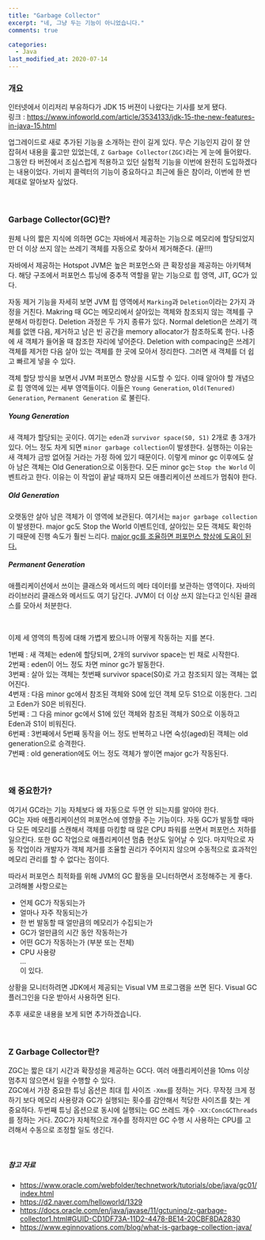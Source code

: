 ```yaml
---
title: "Garbage Collector"
excerpt: "네, 그냥 두는 기능이 아니었습니다."
comments: true

categories:
  - Java
last_modified_at: 2020-07-14
---
```

### 개요
인터넷에서 이리저리 부유하다가 JDK 15 버젼이 나왔다는 기사를 보게 됐다.   
링크 : <https://www.infoworld.com/article/3534133/jdk-15-the-new-features-in-java-15.html>   

업그레이드로 새로 추가된 기능을 소개하는 란이 길게 있다.
무슨 기능인지 감이 잘 안 잡혀서 내용을 훑고만 있었는데, `Z Garbage Collector(ZGC)`라는 게 눈에 들어왔다.
그동안 타 버전에서 조심스럽게 적용하고 있던 실험적 기능을 이번에 완전히 도입하겠다는 내용이었다.
가비지 콜렉터의 기능이 중요하다고 최근에 들은 참이라, 이번에 한 번 제대로 알아보자 싶었다.

<br>

### Garbage Collector(GC)란?
원체 나의 짧은 지식에 의하면 GC는 자바에서 제공하는 기능으로 메모리에 할당되었지만 더 이상 쓰지 않는 쓰레기 객체를 자동으로 찾아서 제거해준다. (끝!!!)

자바에서 제공하는 Hotspot JVM은 높은 퍼포먼스와 큰 확장성을 제공하는 아키텍쳐다. 해당 구조에서 퍼포먼스 튜닝에 중추적 역할을 맡는 기능으로 힙 영역, JIT, GC가 있다.

자동 제거 기능을 자세히 보면 JVM 힙 영역에서 `Marking`과 `Deletion`이라는 2가지 과정을 거친다.
Makring 때 GC는 메모리에서 살아있는 객체와 참조되지 않는 객체를 구분해서 마킹한다.
Deletion 과정은 두 가지 종류가 있다.
Normal deletion은 쓰레기 객체를 없앤 다음, 제거하고 남은 빈 공간을 memory allocator가 참조하도록 한다. 나중에 새 객체가 들어올 때 참조한 자리에 넣어준다.
Deletion with compacing은 쓰레기 객체를 제거한 다음 살아 있는 객체를 한 곳에 모아서 정리한다. 그러면 새 객체를 더 쉽고 빠르게 넣을 수 있다.

객체 할당 방식을 보면서 JVM 퍼포먼스 향상을 시도할 수 있다. 이때 알아야 할 개념으로 힙 영역에 있는 세부 영역들이다. 이들은 `Young Generation`, `Old(Tenured) Generation`, `Permanent Generation` 로 불린다.

##### Young Generation
새 객체가 할당되는 곳이다. 여기는 `eden`과 `survivor space(S0, S1)` 2개로 총 3개가 있다.
어느 정도 차게 되면 `minor garbage collection`이 발생한다. 실행하는 이유는 새 객체가 금방 없어질 거라는 가정 하에 있기 때문이다. 이렇게 minor gc 이후에도 살아 남은 객체는 Old Generation으로 이동한다.
모든 minor gc는 `Stop the World` 이벤트라고 한다. 이유는 이 작업이 끝날 때까지 모든 애플리케이션 쓰레드가 멈춰야 한다.

##### Old Generation
오랫동안 살아 남은 객체가 이 영역에 보관된다. 여기서는 `major garbage collection`이 발생한다. major gc도 Stop the World 이벤트인데, 살아있는 모든 객체도 확인하기 때문에 진행 속도가 훨씬 느리다. <u>major gc를 조율하면 퍼포먼스 향상에 도움이 된다.</u>

##### Permanent Generation
애플리케이션에서 쓰이는 클래스와 메서드의 메타 데이터를 보관하는 영역이다. 자바의 라이브러리 클래스와 메서드도 여기 담긴다. JVM이 더 이상 쓰지 않는다고 인식된 클래스를 모아서 처분한다.

<br>

이제 세 영역의 특징에 대해 가볍게 봤으니까 어떻게 작동하는 지를 본다.

1번째 : 새 객체는 eden에 할당되며, 2개의 survivor space는 빈 채로 시작한다.   
2번째 : eden이 어느 정도 차면 minor gc가 발동한다.   
3번째 : 살아 있는 객체는 첫번째 survivor space(S0)로 가고 참조되지 않는 객체는 없어진다.   
4번재 : 다음 minor gc에서 참조된 객체와 S0에 있던 객체 모두 S1으로 이동한다. 그리고 Eden가 S0은 비워진다.   
5번째 : 그 다음 minor gc에서 S1에 있던 객체와 참조된 객체가 S0으로 이동하고 Eden과 S1이 비워진다.   
6번째 : 3번째에서 5번째 동작을 어느 정도 반복하고 나면 숙성(aged)된 객체는 old generation으로 승격한다.   
7번째 : old generation에도 어느 정도 객체가 쌓이면 major gc가 작동된다.

<br>

### 왜 중요한가?
여기서 GC라는 기능 자체보다 왜 자동으로 두면 안 되는지를 알아야 한다.   
GC는 자바 애플리케이션의 퍼포먼스에 영향을 주는 기능이다. 자동 GC가 발동할 때마다 모든 메모리를 스캔해서 객체를 마킹할 때 많은 CPU 파워를 쓰면서 퍼포먼스 저하를 일으킨다. 또한 GC 작업으로 애플리케이션 멈춤 현상도 일어날 수 있다. 마지막으로 자동 작업이라 개발자가 객체 제거를 조율할 권리가 주어지지 않으며 수동적으로 효과적인 메모리 관리를 할 수 없다는 점이다.

따라서 퍼포먼스 최적화를 위해 JVM의 GC 활동을 모니터하면서 조정해주는 게 좋다. 고려해볼 사항으로는
+ 언제 GC가 작동되는가
+ 얼마나 자주 작동되는가
+ 한 번 발동할 때 얼만큼의 메모리가 수집되는가
+ GC가 얼만큼의 시간 동안 작동하는가
+ 어떤 GC가 작동하는가 (부분 또는 전체)
+ CPU 사용량   
...   
이 있다.

상황을 모니터하려면 JDK에서 제공되는 Visual VM 프로그램을 쓰면 된다. Visual GC 플러그인을 다운 받아서 사용하면 된다.

추후 새로운 내용을 보게 되면 추가하겠습니다.

<br>

### Z Garbage Collector란?
ZGC는 짧은 대기 시간과 확장성을 제공하는 GC다. 여러 애플리케이션을 10ms 이상 멈추지 않으면서 일을 수행할 수 있다.   
ZGC에서 가장 중요한 튜닝 옵션은 최대 힙 사이즈 `-Xmx`를 정하는 거다. 무작정 크게 정하기 보다 메모리 사용량과 GC가 실행되는 횟수를 감안해서 적당한 사이즈를 찾는 게 중요하다.
두번째 튜닝 옵션으로 동시에 실행되는 GC 쓰레드 개수 `-XX:ConcGCThreads`를 정하는 거다. ZGC가 자체적으로 개수를 정하지만 GC 수행 시 사용하는 CPU를 고려해서 수동으로 조정할 일도 생긴다.

<br>

##### 참고 자료
+ <https://www.oracle.com/webfolder/technetwork/tutorials/obe/java/gc01/index.html>
+ <https://d2.naver.com/helloworld/1329>
+ <https://docs.oracle.com/en/java/javase/11/gctuning/z-garbage-collector1.html#GUID-CD1DF73A-11D2-4478-BE14-20CBF8DA2830>
+ <https://www.eginnovations.com/blog/what-is-garbage-collection-java/>
